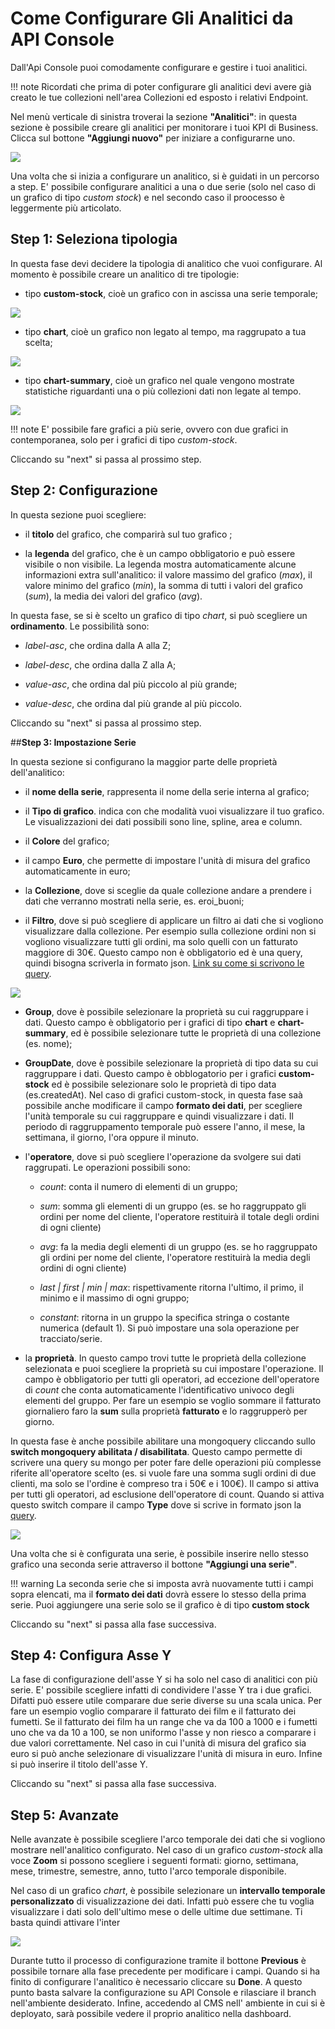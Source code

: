 # Come Configurare Gli Analitici da API Console

Dall'Api Console puoi comodamente configurare e gestire i tuoi analitici.

!!! note
    Ricordati che prima di poter configurare gli analitici devi avere già creato le tue collezioni nell'area Collezioni ed esposto i relativi Endpoint.

Nel menù verticale di sinistra troverai la sezione **"Analitici"**: in questa sezione è possibile creare gli analitici per monitorare i tuoi KPI di Business. Clicca sul bottone **"Aggiungi nuovo"** per iniziare a configurarne uno.

![](img/add_new.png)

Una volta che si inizia a configurare un analitico, si è guidati in un percorso a step. E' possibile configurare analitici a una o due serie (solo nel caso di un grafico di tipo *custom stock*) e nel secondo caso il proocesso è leggermente più articolato.


## **Step 1: Seleziona tipologia**

In questa fase devi decidere la tipologia di analitico che vuoi configurare. Al momento è possibile creare un analitico di tre tipologie:

* tipo **custom-stock**, cioè un grafico con in ascissa una serie temporale;


![](img/stock.png)

* tipo **chart**, cioè un grafico non legato al tempo, ma raggrupato a tua scelta;


![](img/chart.png)

* tipo **chart-summary**, cioè un grafico nel quale vengono mostrate statistiche riguardanti una o più collezioni dati non legate al tempo.


![](img/chart-summary.png)

!!! note
    E' possibile fare grafici a più serie, ovvero con due grafici in contemporanea, solo per i grafici di tipo *custom-stock*.


Cliccando su "next" si passa al prossimo step.


## **Step 2: Configurazione**

In questa sezione puoi scegliere:

* il **titolo** del grafico, che comparirà sul tuo grafico ;

* la **legenda** del grafico, che è un campo obbligatorio e può essere visibile o non visibile. La legenda mostra automaticamente alcune informazioni extra sull'analitico: il valore massimo del grafico (*max*), il valore minimo del grafico (*min*), la somma di tutti i valori del grafico (*sum*), la media dei valori del grafico (*avg*).

In questa fase, se si è scelto un grafico di tipo *chart*, si può scegliere un **ordinamento**. Le possibilità sono:

* *label-asc*, che ordina dalla A alla Z;

* *label-desc*, che ordina dalla Z alla A;

* *value-asc*, che ordina dal più piccolo al più grande;

* *value-desc*, che ordina dal più grande al più piccolo.


Cliccando su "next" si passa al prossimo step.

##**Step 3: Impostazione Serie**

In questa sezione si configurano la maggior parte delle proprietà dell'analitico:

* il **nome della serie**, rappresenta il nome della serie interna al grafico;

* il **Tipo di grafico**. indica con che modalità vuoi visualizzare il tuo grafico. Le visualizzazioni dei dati possibili sono line, spline, area e column.

* il **Colore** del grafico;

* il campo **Euro**, che permette di impostare l'unità di misura del grafico automaticamente in euro;

*  la **Collezione**, dove si sceglie da quale collezione andare a prendere i dati che verranno mostrati nella serie, es. eroi_buoni;

* il **Filtro**, dove si può scegliere di applicare un filtro ai dati che si vogliono visualizzare dalla collezione. Per esempio sulla collezione ordini non si vogliono visualizzare tutti gli ordini, ma solo quelli con un fatturato maggiore di 30€. Questo campo non è obbligatorio ed è una query, quindi bisogna scriverla in formato json. [Link su come si scrivono le query](https://docs.mongodb.com/manual/tutorial/query-documents/).

![](img/impostaz_serie1.png)

* **Group**, dove è possibile selezionare la proprietà su cui raggruppare i dati. Questo campo è obbligatorio per i grafici di tipo **chart** e **chart-summary**, ed è possibile selezionare tutte le proprietà di una collezione (es. nome);

* **GroupDate**,  dove è possibile selezionare la proprietà di tipo data su cui raggruppare i dati. Questo campo è obblogatorio per i grafici **custom-stock** ed è possibile selezionare solo le proprietà di tipo data (es.createdAt). Nel caso di grafici custom-stock, in questa fase saà possibile anche modificare il campo **formato dei dati**, per scegliere l'unità temporale su cui raggruppare e quindi visualizzare i dati. Il periodo di raggruppamento temporale può essere l'anno, il mese, la settimana, il giorno, l'ora oppure il minuto.


* l'**operatore**, dove si può scegliere l'operazione da svolgere sui dati raggrupati. Le operazioni possibili sono:


    * *count*: conta il numero di elementi di un gruppo;


    * *sum*: somma gli elementi di un gruppo (es. se ho raggruppato gli ordini per nome del cliente, l'operatore restituirà il totale degli ordini di ogni cliente)


    * *avg*: fa la media degli elementi di un gruppo (es. se ho raggruppato gli ordini per nome del cliente, l'operatore restituirà la media degli ordini di ogni cliente)


    * *last | first | min | max*: rispettivamente ritorna l'ultimo, il primo, il minimo e il massimo di ogni gruppo;


    * *constant*: ritorna in un gruppo la specifica stringa o costante numerica (default 1). Si può impostare una sola operazione per tracciato/serie.


* la **proprietà**. In questo campo trovi tutte le proprietà della collezione selezionata e puoi scegliere la proprietà su cui impostare l'operazione. Il campo è obbligatorio per tutti gli operatori, ad eccezione dell'operatore di *count* che conta automaticamente l'identificativo univoco degli elementi del gruppo. Per fare un esempio se voglio sommare il fatturato giornaliero faro la **sum** sulla proprietà **fatturato** e lo raggrupperò per giorno.


In questa fase è anche possibile abilitare una mongoquery cliccando sullo **switch mongoquery abilitata / disabilitata**. Questo campo permette di scrivere una query su mongo per poter fare delle operazioni più complesse riferite all'operatore scelto (es. si vuole fare una somma sugli ordini di due clienti, ma solo se l'ordine è compreso tra i 50€ e i 100€). Il campo si attiva per tutti gli operatori, ad esclusione dell'operatore di count. Quando si attiva questo switch compare il campo **Type** dove si scrive in formato json la [query](https://docs.mongodb.com/manual/tutorial/query-documents/).

![](img/impostaz_serie3.png)

Una volta che si è configurata una serie, è possibile inserire nello stesso grafico una seconda serie attraverso il bottone **"Aggiungi una serie"**.

!!! warning
    La seconda serie che si imposta avrà nuovamente tutti i campi sopra elencati, ma il **formato dei dati** dovrà essere lo stesso della prima serie.
    Puoi aggiungere una serie solo se il grafico è di tipo **custom stock**



Cliccando su "next" si passa alla fase successiva.

## **Step 4: Configura Asse Y**

La fase di configurazione dell'asse Y si ha solo nel caso di analitici con più serie. E' possibile scegliere infatti di condividere l'asse Y tra i due grafici. Difatti può essere utile comparare due serie diverse su una scala unica. Per fare un esempio voglio comparare il fatturato dei film e il fatturato dei fumetti. Se il fatturato dei film ha un range che va da 100 a 1000 e i fumetti uno che va da 10 a 100, se non uniformo l'asse y non riesco a comparare i due valori correttamente. Nel caso in cui l'unità di misura del grafico sia euro si può anche selezionare di visualizzare l'unità di misura in euro. Infine si può inserire il titolo dell'asse Y.  

Cliccando su "next" si passa alla fase successiva.

## **Step 5: Avanzate**

Nelle avanzate è possibile scegliere l'arco temporale dei dati che si vogliono mostrare nell'analitico configurato. Nel caso di un grafico *custom-stock* alla voce **Zoom** si possono scegliere i seguenti formati: giorno, settimana, mese, trimestre, semestre, anno, tutto l'arco temporale disponibile.

Nel caso di un grafico *chart*, è possibile selezionare un **intervallo temporale personalizzato** di visualizzazione dei dati. Infatti può essere che tu voglia visualizzare i dati solo dell'ultimo mese o delle ultime due settimane. Ti basta quindi attivare l'inter

![](img/avanzate_calendar.png)

Durante tutto il processo di configurazione tramite il bottone **Previous** è possibile tornare alla fase precedente per modificare i campi. Quando si ha finito di configurare l'analitico è necessario cliccare su **Done**. A questo punto basta salvare la configurazione su API Console e rilasciare il branch nell'ambiente desiderato. Infine, accedendo al CMS nell' ambiente in cui si è deployato, sarà possibile vedere il proprio analitico nella dashboard.
